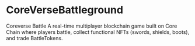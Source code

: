 # CoreVerseBattleground
Coreverse Battle A real-time multiplayer blockchain game built on Core Chain where players battle, collect functional NFTs (swords, shields, boots), and trade BattleTokens.
